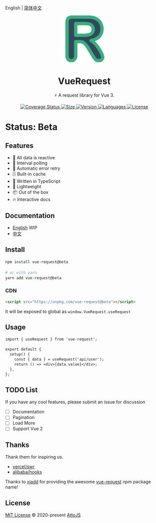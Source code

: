 English | [简体中文](README-zh_CN.md)

<p align="center">
  <img
    width="150"
    src="https://raw.githubusercontent.com/AttoJS/art/master/vue-request-logo.png"
    alt="VueRequest logo"
  />
</p>
<h1 align="center">VueRequest</h1>
<div align="center">
  <p align="center">⚡️ A request library for Vue 3.</p>
  <a href="https://codecov.io/github/attojs/vue-request?branch=master">
    <img
      src="https://img.shields.io/codecov/c/github/attojs/vue-request?token=NW2XVQWGPP"
      alt="Coverage Status"
    />
  </a>
  <a href="https://www.npmjs.com/package/vue-request">
    <img src="https://img.shields.io/bundlephobia/min/vue-request" alt="Size" />
  </a>
  <a href="https://www.npmjs.com/package/vue-request">
    <img src="https://img.shields.io/npm/v/vue-request/beta" alt="Version" />
  </a>
  <a href="https://www.npmjs.com/package/vue-request">
    <img src="https://img.shields.io/github/languages/top/attojs/vue-request" alt="Languages" />
  </a>
  <a href="https://www.npmjs.com/package/vue-request">
    <img src="https://img.shields.io/npm/l/vue-request" alt="License" />
  </a>
</div>

# Status: Beta

## Features

- 🚀 All data is reactive
- 🔄 Interval polling
- 🤖 Automatic error retry
- 🗄 Built-in cache
- 📠 Written in TypeScript
- 🍃 Lightweight
- 📦 Out of the box
- 🔥 Interactive docs

## Documentation

- [English](https://attojs.github.io/vue-request-docs/) WIP
- [中文](https://attojs.gitee.io/vue-request-docs/zh/)

## Install

```bash
npm install vue-request@beta

# or with yarn
yarn add vue-request@beta
```

### CDN

```html
<script src="https://unpkg.com/vue-request@beta"></script>
```

It will be exposed to global as `window.VueRequest.useRequest`

## Usage

```tsx
import { useRequest } from 'vue-request';

export default {
  setup() {
    const { data } = useRequest('api/user');
    return () => <div>{data.value}</div>;
  },
};
```

## TODO List

If you have any cool features, please submit an issue for discussion

- [ ] Documentation
- [ ] Pagination
- [ ] Load More
- [ ] Support Vue 2

## Thanks

Thank them for inspiring us.

- [vercel/swr](https://github.com/vercel/swr)
- [alibaba/hooks](https://ahooks.js.org/hooks/async#userequest)

Thanks to [xiadd](https://github.com/xiadd) for providing the awesome [vue-request](https://www.npmjs.com/package/vue-request) npm package name!

## License

[MIT License](https://github.com/AttoJS/vue-request/blob/master/LICENSE) © 2020-present [AttoJS](https://github.com/AttoJS)
